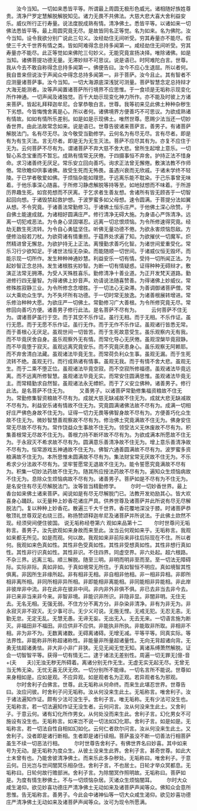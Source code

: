 <!-- { "loadSidebar": true } -->
　　汝今当知。一切如来悉皆平等。所谓最上周圆无极形色威光。诸相随好族姓尊贵。清净尸罗定慧解脱解脱知见。诸力无畏不共佛法。大慈大悲大喜大舍利益安乐。威仪所行正行寿量。说法度脱成熟有情。清净佛土。悉皆平等。以诸如来一切佛法悉皆平等。最上周圆究竟无尽。是故皆同名正等觉。名为如来。名为佛陀。汝今当知。设令我欲分别广说此三句义。汝经劫住无间听受。穷其寿量亦不能尽。假使三千大千世界有情之类。皆如阿难得念总持多闻第一。咸经劫住无间听受。穷其寿量亦不能尽。此正等觉如来佛陀三句妙义。无能究竟宣扬决择。唯除诸佛。如是当知。诸佛菩提功德无量。无滞妙辩不可思议。说是语已。时阿难陀白言。世尊。我从今去不敢自称得念总持多闻第一。佛便告曰。汝今不应心生退屈。所以者何。我自昔来但说汝于声闻众中得念总持多闻第一。非于菩萨。汝今且止。其有智者不应测量诸菩萨事。汝今当知。一切大海源底深浅犹可测量。菩萨智慧念定总持辩才大海无能测者。汝等声闻置诸菩萨所行境界不应思惟。于一食顷是无垢称示现变化所作神通。一切声闻及诸独觉。百千大劫示现变化神力所作。亦不能及时彼上方诸来菩萨。皆起礼拜释迦牟尼。合掌恭敬白言。世尊。我等初来见此佛土种种杂秽生下劣想。今皆悔愧舍离是心。所以者何。诸佛境界方便善巧不可思议。为欲成熟诸有情故。如如有情所乐差别。如是如是示现佛土。唯然世尊。愿赐少法当还一切妙香世界。由此法故常念如来。说是语已。世尊告彼诸来菩萨言。善男子。有诸菩萨解脱法门。名有尽无尽。汝今敬受当勤修学。云何名为有尽无尽。言有尽者。即是有为有生灭法。言无尽者。即是无为无生灭法。菩萨不应尽其有为。亦复不应住于无为。云何菩萨不尽有为。谓诸菩萨不弃大慈不舍大悲。曾所生起增上意乐。一切智心系念宝重而不暂忘。成熟有情常无厌倦。于四摄事恒不弃舍。护持正法不惜身命。求习诸善终无厌足。常乐安立回向善巧。询求正法曾无懈倦。敷演法教不作师倦。常欣瞻仰供事诸佛。故受生死而无怖畏。虽遇兴衰而无欣戚。于诸未学终不轻陵。于已学者敬爱如佛。于烦恼杂能如理思。于远离乐能不耽染。于己乐事曾无味着。于他乐事深心随喜。于所修习静虑解脱等持等至。如地狱想而不味着。于所游历界趣生死。如宫苑想而不厌离。于乞求者生善友想。舍诸所有皆无顾吝于一切智起回向想。于诸毁禁起救护想。于波罗蜜多如父母想。速令圆满。于菩提分法如翼从想。不令究竟。于诸善法常勤修习。于诸佛土恒乐庄严。于他佛土深心欣赞。于自佛土能速成就。为诸相好圆满庄严。修行清净无碍大施。为身语心严饰清净。远离一切犯戒恶法。为令身心坚固堪忍。远离一切忿恨烦恼。为令所修速得究竟。经劫无数生死流转。为令自心勇猛坚住。听佛无量功德不倦。为欲永害烦恼怨敌。方便修治般若刀杖。为欲荷诸有情重担。于蕴界处求遍了知。为欲摧伏一切魔军。炽然精进曾无懈怠。为欲护持无上正法。离慢勤求善巧化智。为诸世间爱重受化。常乐习行少欲知足。于诸世法恒无杂染。而能随顺一切世间。于诸威仪恒无毁坏。而能示现一切所作。发生种种神通妙慧。利益安乐一切有情。受持一切所闻正法。为起妙智正念总持。发生诸根胜劣妙智。为断一切有情疑惑。证得种种无碍辩才。敷演正法常无拥滞。为受人天殊胜喜乐。勤修清净十善业道。为正开发梵天道路。勤进修行四无量智。为得诸佛上妙音声。劝请说法随喜赞善。为得诸佛上妙威仪。常修殊胜寂静三业。为令所修念念增胜。于一切法心无染滞。为善调御诸菩萨僧。常以大乘劝众生学。为不失坏所有功德。于一切时常无放逸。为诸善根展转增进。常乐修治种种大愿。为欲庄严一切佛土。常勤修习广大善根。为令所修究竟无尽。常修回向善巧方便。诸善男子修行此法。是名菩萨不尽有为。
　　云何菩萨不住无为。谓诸菩萨虽行于空。而于其空不乐作证。虽行无相。而于无相。不乐作证。虽行无愿。而于无愿不乐作证。虽行无作。而于无作不乐作证。虽观诸行皆悉无常。而于善根心无厌足。虽观世间一切皆苦。而于生死故意受生。虽乐观察内无有我。而不毕竟厌舍自身。虽乐观察外无有情。而常化导心无厌倦。虽观涅槃毕竟寂静。而不毕竟堕于寂灭。虽观远离究竟安乐。而不究竟厌患身心。虽乐观察无阿赖耶。而不弃舍清白法藏。虽观诸法毕竟无生。而常荷负利众生事。虽观无漏。而于生死流转不绝。虽观无行。而行成熟诸有情事。虽观无我。而于有情不舍大悲。虽观无生。而于二乘不堕正位。虽观诸法毕竟空寂。而不空寂所修福德。虽观诸法毕竟远离。而不远离所修智慧。虽观诸法毕竟无实。而常安住圆满思惟。虽观诸法毕竟无主。而常精勤求自然智。虽观诸法永无幖帜。而于了义安立佛种。诸善男子。修行此法。是名菩萨不住无为。
　　又善男子。以诸菩萨常勤修集福资粮故不住无为。常勤修集智资粮故不尽有为。成就大慈无缺减故不住无为。成就大悲无缺减故不尽有为。利益安乐诸有情故不住无为。究竟圆满诸佛法故不尽有为。成满一切相好庄严佛色身故不住无为。证得一切力无畏等佛智身故不尽有为。方便善巧化众生故不住无为。微妙智慧善观察故不尽有为。修治佛土究竟满故不住无为。佛身安住常无尽故不尽有为。常作饶益众生事故不住无为。领受法义无休废故不尽有为。积集善根常无尽故不住无为。善根力持不断坏故不尽有为。为欲成满本所愿故不住无为。于永寂灭不希求故不尽有为。圆满意乐善清净故不住无为。增上意乐善清净故不尽有为。恒常游戏五神通故不住无为。佛智六通善圆满故不尽有为。波罗蜜多资粮满故不住无为。本所思惟未圆满故不尽有为。集法财宝常无厌故不住无为。不乐希求少分法故不尽有为。坚牢誓愿常无退故不住无为。能令誓愿究竟满故不尽有为。积集一切妙法药故不住无为。随其所应授法药故不尽有为。遍知众生烦恼病故不住无为。息除众生烦恼病故不尽有为。诸善男子。菩萨如是不尽有为不住无为。是名安住有尽无尽解脱法门。汝等皆当精勤修学。
　　尔时一切妙香世界。最上香台如来佛土诸来菩萨。闻说如是有尽无尽解脱门已。法教开发劝励其心。皆大欢喜身心踊跃。以无量种上妙香花诸庄严具。供养世尊及诸菩萨并此所说有尽无尽解脱法门。复以种种上妙香花。散遍三千大千世界。香花覆地深没于膝。时诸菩萨恭敬顶礼世尊双足右绕三匝。称扬赞颂释迦牟尼及诸菩萨并所说法。于此佛土欻然不现。经须臾间便住彼国。
说无垢称经卷第六
观如来品第十二
　　尔时世尊问无垢称言。善男子。汝先欲观如来身故而来至此。汝当云何观如来乎。无垢称言。我观如来都无所见。如是而观。何以故。我观如来非前际来非往后际现在不住。所以者何。我观如来色真如性。其性非色受真如性。其性非受想真如性。其性非想行真如性。其性非行识真如性。其性非识。不住四界。同虚空界。非六处起。超六根路。不杂三界。远离三垢。顺三解脱。随至三明。非明而明非至而至。至一切法无障碍际。实际非际。真如非如。于真如境常无所住。于真如智恒不明应。真如境智其性俱离。非因所生非缘所起。非有相非无相。非自相非他相。非一相非异相。非即所相非离所相。非同所相非异所相。非即能相非离能相。非同能相非异能相。非此岸非彼岸非中流。非在此非在彼非中间。非内非外非俱不俱。非已去非当去非今去。非已来非当来非今来。非智非境。非能识非所识。非隐非显。非闇非明。无住无去。无名无相。无强无弱。不住方分不离方分。非杂染非清净。非有为非无为。非永寂灭非不寂灭。无少事可示。无少义可说。无施无悭。无戒无犯。无忍无恚。无勤无怠。无定无乱。无慧无愚。无谛无妄。无出无入。无去无来。一切语言施为断灭。非福田非不福田。非应供非不应供。非能执非所执。非能取非所取。非相非不相。非为非不为。无数离诸数。无碍离诸碍。无增无减。平等平等。同真实际。等法界性。非能称非所称超诸称性。非能量非所量超诸量性。无向无背超诸向背。无勇无怯超诸勇怯。非大非小非广非狭。无见无闻无觉无知。离诸系缚萧然解脱。证会一切智智平等。获得一切有情无二。逮于诸法无差别性。周遍一切无罪无[億-音+(夫　　夫)]无浊无秽无所碍着。离诸分别无作无生。无虚无实无起无尽。无曾无当无怖无染。无忧无喜无厌无欣。一切分别所不能缘。一切名言所不能说。世尊如来身相如是。应如是观。不应异观。如是观者名为正观。若异观者名为邪观。
　　尔时舍利子白佛言。世尊。此无垢称从何命终。而来生此堪忍世界。世尊告曰。汝应问彼。时舍利子问无垢称。汝从何没来生此土。无垢称言。唯舍利子。汝于诸法遍知作证。颇有少法可没生乎。舍利子言。唯无垢称。无有少法可没生也。无垢称言。若一切法遍知作证无没生者。云何问言。汝从何没来生此土。又舍利子。于意云何。诸有幻化所作男女。从何处没而来生此。舍利子言。幻化男女不可施设有没生也。无垢称言。如来岂不说一切法如幻化耶。舍利子言。如是如是。无垢称言。若一切法自性自相如幻如化。云何仁者欻尔问言。汝从何没来生此土。又舍利子。没者即是诸行断相。生者即是诸行续相。菩萨虽没不断一切善法行相菩萨虽生不续一切恶法行相。
　　尔时世尊告舍利子。有佛世界名曰妙喜。其中如来号为无动。是无垢称为度众生。从彼土没来生此界。舍利子言。甚奇世尊。如此大士未曾有也。乃能舍彼清净佛土。而来乐此多杂秽处。无垢称曰。唯舍利子。于意云何。日光岂与世间闇冥乐相杂住。舍利子言。不也居士。日轮才举众冥都息。无垢称曰。日轮何故行赡部洲。舍利子言。为除闇冥作照明故。无垢称曰。菩萨如是。为度有情生秽佛土。不与一切烦恼杂居。灭诸众生烦恼闇耳。
　　尔时大众咸生渴仰。欲见妙喜功德庄严清净佛土无动如来及诸菩萨声闻等众。佛知众会意所思惟。告无垢称言。善男子。今此会中诸神仙等一切大众咸生渴仰。欲见妙喜功德庄严清净佛土无动如来及诸菩萨声闻等众。汝可为现令所愿满。

